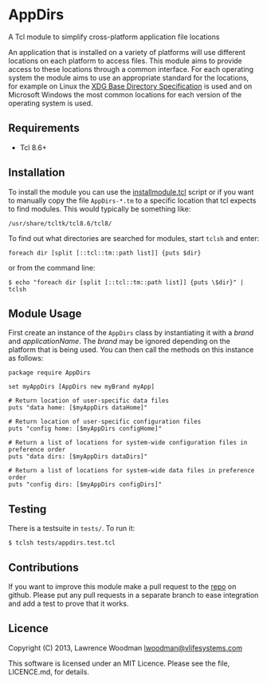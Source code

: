 AppDirs
=======
A Tcl module to simplify cross-platform application file locations

An application that is installed on a variety of platforms will use different locations on each platform to access files.  This module aims to provide access to these locations through a common interface.  For each operating system the module aims to use an appropriate standard for the locations, for example on Linux the [XDG Base Directory Specification](http://standards.freedesktop.org/basedir-spec/basedir-spec-latest.html) is used and on Microsoft Windows the most common locations for each version of the operating system is used.

Requirements
------------
*  Tcl 8.6+

Installation
------------
To install the module you can use the [installmodule.tcl](https://github.com/LawrenceWoodman/installmodule_tcl) script or if you want to manually copy the file `AppDirs-*.tm` to a specific location that tcl expects to find modules.  This would typically be something like:

    /usr/share/tcltk/tcl8.6/tcl8/

To find out what directories are searched for modules, start `tclsh` and enter:

    foreach dir [split [::tcl::tm::path list]] {puts $dir}

or from the command line:

    $ echo "foreach dir [split [::tcl::tm::path list]] {puts \$dir}" | tclsh

Module Usage
------------
First create an instance of the `AppDirs` class by instantiating it with a _brand_ and _applicationName_.  The _brand_ may be ignored depending on the platform that is being used.  You can then call the methods on this instance as follows:

    package require AppDirs

    set myAppDirs [AppDirs new myBrand myApp]

    # Return location of user-specific data files
    puts "data home: [$myAppDirs dataHome]"

    # Return location of user-specific configuration files
    puts "config home: [$myAppDirs configHome]"

    # Return a list of locations for system-wide configuration files in preference order
    puts "data dirs: [$myAppDirs dataDirs]"

    # Return a list of locations for system-wide data files in preference order
    puts "config dirs: [$myAppDirs configDirs]"


Testing
-------
There is a testsuite in `tests/`.  To run it:

    $ tclsh tests/appdirs.test.tcl

Contributions
-------------
If you want to improve this module make a pull request to the [repo](https://github.com/LawrenceWoodman/appdirs_tcl) on github.  Please put any pull requests in a separate branch to ease integration and add a test to prove that it works.

Licence
-------
Copyright (C) 2013, Lawrence Woodman <lwoodman@vlifesystems.com>

This software is licensed under an MIT Licence.  Please see the file, LICENCE.md, for details.

